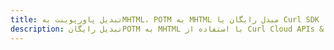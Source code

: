 ---title: تبدیل پاورپوینت بهMHTML، POTM به MHTML مبدل رایگان یا Curl SDKdescription: تبدیل رایگانPOTM به MHTML با استفاده از Curl Cloud APIs & SDK. همچنین اسناد Microsoft PowerPoint را در Cloud ایجاد، ویرایش و رندر کنید.---